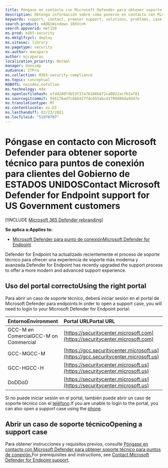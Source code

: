 ```yaml
---
title: Póngase en contacto con Microsoft Defender para obtener soporte técnico para puntos de conexión para clientes del Gobierno de ESTADOS UNIDOS
description: Obtenga información sobre cómo ponerse en contacto con Microsoft Defender para obtener soporte técnico de puntos de conexión para clientes del Gobierno de ESTADOS UNIDOS
keywords: support, contact, premier support, solutions, problems, case, government, gcc-m, gcc-m, gcc-h, defender, endpoint, mdatp, mde
search.product: eADQiWindows 10XVcnh
search.appverid: met150
ms.prod: m365-security
ms.mktglfcycl: deploy
ms.sitesec: library
ms.pagetype: security
ms.author: macapara
author: mjcaparas
localization_priority: Normal
manager: dansimp
audience: ITPro
ms.collection: M365-security-compliance
ms.topic: conceptual
ROBOTS: noindex,nofollow
ms.technology: mde
ms.openlocfilehash: efdd2807db53f37a76108b872ca0822acfb2af81
ms.sourcegitcommit: 956176ed7c8b8427fdc655abcd1709d86da9447e
ms.translationtype: MT
ms.contentlocale: es-ES
ms.lasthandoff: 03/23/2021
ms.locfileid: "51070707"
---
```

# <a name="contact-microsoft-defender-for-endpoint-support-for-us-government-customers"></a><span data-ttu-id="ae4aa-104">Póngase en contacto con Microsoft Defender para obtener soporte técnico para puntos de conexión para clientes del Gobierno de ESTADOS UNIDOS</span><span class="sxs-lookup"><span data-stu-id="ae4aa-104">Contact Microsoft Defender for Endpoint support for US Government customers</span></span>

[!INCLUDE [Microsoft 365 Defender rebranding](../../includes/microsoft-defender.md)]


<span data-ttu-id="ae4aa-105">**Se aplica a:**</span><span class="sxs-lookup"><span data-stu-id="ae4aa-105">**Applies to:**</span></span>
- [<span data-ttu-id="ae4aa-106">Microsoft Defender para punto de conexión</span><span class="sxs-lookup"><span data-stu-id="ae4aa-106">Microsoft Defender for Endpoint</span></span>](https://go.microsoft.com/fwlink/?linkid=2154037)

<span data-ttu-id="ae4aa-107">Defender for Endpoint ha actualizado recientemente el proceso de soporte técnico para ofrecer una experiencia de soporte más moderna y avanzada.</span><span class="sxs-lookup"><span data-stu-id="ae4aa-107">Defender for Endpoint has recently upgraded the support process to offer a more modern and advanced support experience.</span></span>

## <a name="using-the-right-portal"></a><span data-ttu-id="ae4aa-108">Uso del portal correcto</span><span class="sxs-lookup"><span data-stu-id="ae4aa-108">Using the right portal</span></span>
<span data-ttu-id="ae4aa-109">Para abrir un caso de soporte técnico, deberá iniciar sesión en el portal de Microsoft Defender para endpoints:</span><span class="sxs-lookup"><span data-stu-id="ae4aa-109">In order to open a support case, you will need to login to your Microsoft Defender for Endpoint portal:</span></span>

<span data-ttu-id="ae4aa-110">Entorno</span><span class="sxs-lookup"><span data-stu-id="ae4aa-110">Environment</span></span> | <span data-ttu-id="ae4aa-111">Portal URL</span><span class="sxs-lookup"><span data-stu-id="ae4aa-111">Portal URL</span></span>
:---|:---
<span data-ttu-id="ae4aa-112">GCC-M en Comercial</span><span class="sxs-lookup"><span data-stu-id="ae4aa-112">GCC-M on Commercial</span></span> | [https://securitycenter.microsoft.com](https://securitycenter.microsoft.com)
<span data-ttu-id="ae4aa-113">GCC-M</span><span class="sxs-lookup"><span data-stu-id="ae4aa-113">GCC-M</span></span> | [https://gcc.securitycenter.microsoft.us](https://gcc.securitycenter.microsoft.us)
<span data-ttu-id="ae4aa-114">GCC-H</span><span class="sxs-lookup"><span data-stu-id="ae4aa-114">GCC-H</span></span> | [https://securitycenter.microsoft.us](https://securitycenter.microsoft.us)
<span data-ttu-id="ae4aa-115">DoD</span><span class="sxs-lookup"><span data-stu-id="ae4aa-115">DoD</span></span> | [https://securitycenter.microsoft.us](https://securitycenter.microsoft.us)

<span data-ttu-id="ae4aa-116">Si no puede iniciar sesión en el portal, también puede abrir un caso de soporte técnico con el [teléfono](https://docs.microsoft.com/microsoft-365/admin/contact-support-for-business-products?view=o365-worldwide&tabs=phone&preserve-view=true).</span><span class="sxs-lookup"><span data-stu-id="ae4aa-116">If you are unable to login to the portal, you can also open a support case using the [phone](https://docs.microsoft.com/microsoft-365/admin/contact-support-for-business-products?view=o365-worldwide&tabs=phone&preserve-view=true).</span></span>

## <a name="opening-a-support-case"></a><span data-ttu-id="ae4aa-117">Abrir un caso de soporte técnico</span><span class="sxs-lookup"><span data-stu-id="ae4aa-117">Opening a support case</span></span>
<span data-ttu-id="ae4aa-118">Para obtener instrucciones y requisitos previos, consulte [Póngase en contacto con Microsoft Defender para obtener soporte técnico para puntos de conexión.](contact-support.md)</span><span class="sxs-lookup"><span data-stu-id="ae4aa-118">For prerequisites and instructions, see [Contact Microsoft Defender for Endpoint support](contact-support.md).</span></span>
